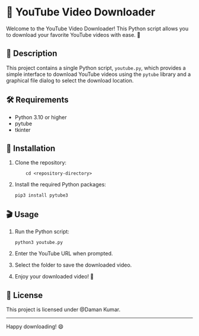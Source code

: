 # 🎥 YouTube Video Downloader

Welcome to the YouTube Video Downloader! This Python script allows you to download your favorite YouTube videos with ease. 🚀

## 📜 Description

This project contains a single Python script, `youtube.py`, which provides a simple interface to download YouTube videos using the `pytube` library and a graphical file dialog to select the download location.

## 🛠️ Requirements

- Python 3.10 or higher
- pytube
- tkinter

## 🚀 Installation

1. Clone the repository:
    ``` git clone <repository-url>
        cd <repository-directory>
    ```

2. Install the required Python packages:
    ```
    pip3 install pytube3
    ```

## 🎬 Usage

1. Run the Python script:
    ```
    python3 youtube.py
    ```

2. Enter the YouTube URL when prompted.
3. Select the folder to save the downloaded video.
4. Enjoy your downloaded video! 🎉

## 📝 License

This project is licensed under @Daman Kumar.

---

Happy downloading! 😄
